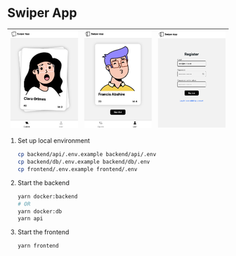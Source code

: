 # Swiper App

![](/frontend/public/img-1.png) | ![](/frontend/public/img-2.png) | ![](/frontend/public/img-3.png)       
-- | -- | --


1. Set up local environment

   ```bash
   cp backend/api/.env.example backend/api/.env
   cp backend/db/.env.example backend/db/.env
   cp frontend/.env.example frontend/.env
   ```

2. Start the backend

   ```bash
   yarn docker:backend
   # OR
   yarn docker:db
   yarn api
   ```

3. Start the frontend

   ```bash
   yarn frontend
   ```
